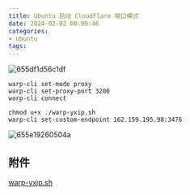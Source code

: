 ```yaml
---
title: Ubuntu 启动 CloudFlare 端口模式
date: 2024-02-02 00:09:46
categories:
- ubuntu
tags:
---
```

<div class="justified-gallery">

![655df1d56c1df](655df1d56c1df.png)

</div>

```shell
warp-cli set-mode proxy
warp-cli set-proxy-port 3200
warp-cli connect
```

```shell
chmod u+x ./warp-yxip.sh
warp-cli set-custom-endpoint 162.159.195.98:3476
```

<div class="justified-gallery">

![655e19260504a](655e19260504a.png)

</div>

## 附件

[warp-yxip.sh](warp-yxip.sh)
